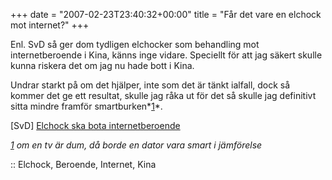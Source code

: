 +++
date = "2007-02-23T23:40:32+00:00"
title = "Får det vare en elchock mot internet?"
+++

Enl. SvD så ger dom tydligen elchocker som behandling mot internetberoende i Kina, känns inge vidare. Speciellt för att jag säkert skulle kunna riskera det om jag nu hade bott i Kina.

Undrar starkt på om det hjälper, inte som det är tänkt ialfall, dock så kommer det ge ett resultat, skulle jag råka ut för det så skulle jag definitivt sitta mindre framför smartburken*[1]*.

[SvD] [Elchock ska bota internetberoende][1]

*[1] om en tv är dum, då borde en dator vara smart i jämförelse*

:: Elchock, Beroende, Internet, Kina

<small></small>

 [1]: http://www.svd.se/dynamiskt/utrikes/did_14691378.asp
